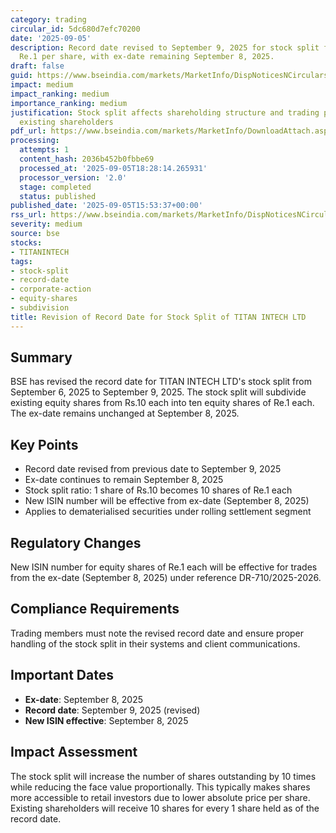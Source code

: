 ```yaml
---
category: trading
circular_id: 5dc680d7efc70200
date: '2025-09-05'
description: Record date revised to September 9, 2025 for stock split from Rs.10 to
  Re.1 per share, with ex-date remaining September 8, 2025.
draft: false
guid: https://www.bseindia.com/markets/MarketInfo/DispNoticesNCirculars.aspx?Noticeid={3704D06F-1C62-4050-A383-647E8BAC5071}&noticeno=20250905-50&dt=09/05/2025&icount=50&totcount=59&flag=0
impact: medium
impact_ranking: medium
importance_ranking: medium
justification: Stock split affects shareholding structure and trading parameters for
  existing shareholders
pdf_url: https://www.bseindia.com/markets/MarketInfo/DownloadAttach.aspx?id=20250905-50&attachedId=
processing:
  attempts: 1
  content_hash: 2036b452b0fbbe69
  processed_at: '2025-09-05T18:28:14.265931'
  processor_version: '2.0'
  stage: completed
  status: published
published_date: '2025-09-05T15:53:37+00:00'
rss_url: https://www.bseindia.com/markets/MarketInfo/DispNoticesNCirculars.aspx?Noticeid={3704D06F-1C62-4050-A383-647E8BAC5071}&noticeno=20250905-50&dt=09/05/2025&icount=50&totcount=59&flag=0
severity: medium
source: bse
stocks:
- TITANINTECH
tags:
- stock-split
- record-date
- corporate-action
- equity-shares
- subdivision
title: Revision of Record Date for Stock Split of TITAN INTECH LTD
---
```


## Summary

BSE has revised the record date for TITAN INTECH LTD's stock split from September 6, 2025 to September 9, 2025. The stock split will subdivide existing equity shares from Rs.10 each into ten equity shares of Re.1 each. The ex-date remains unchanged at September 8, 2025.

## Key Points

- Record date revised from previous date to September 9, 2025
- Ex-date continues to remain September 8, 2025
- Stock split ratio: 1 share of Rs.10 becomes 10 shares of Re.1 each
- New ISIN number will be effective from ex-date (September 8, 2025)
- Applies to dematerialised securities under rolling settlement segment

## Regulatory Changes

New ISIN number for equity shares of Re.1 each will be effective for trades from the ex-date (September 8, 2025) under reference DR-710/2025-2026.

## Compliance Requirements

Trading members must note the revised record date and ensure proper handling of the stock split in their systems and client communications.

## Important Dates

- **Ex-date**: September 8, 2025
- **Record date**: September 9, 2025 (revised)
- **New ISIN effective**: September 8, 2025

## Impact Assessment

The stock split will increase the number of shares outstanding by 10 times while reducing the face value proportionally. This typically makes shares more accessible to retail investors due to lower absolute price per share. Existing shareholders will receive 10 shares for every 1 share held as of the record date.